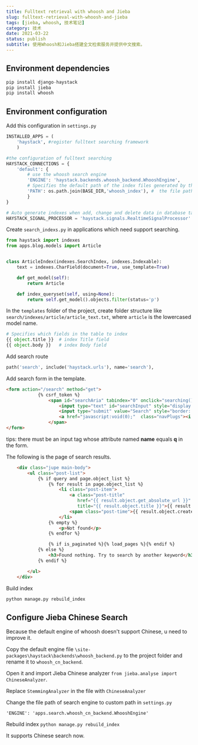 ```yaml
---
title: Fulltext retrieval with whoosh and Jieba
slug: fulltext-retrieval-with-whoosh-and-jieba
tags: [jieba, whoosh, 技术笔记]
category: 技术
date: 2021-03-22
status: publish
subtitle: 使用Whoosh和Jieba搭建全文检索服务并提供中文搜索。
---
```

## Environment dependencies

```python
pip install django-haystack
pip install jieba
pip install whoosh
```
## Environment configuration
Add this configuration in `settings.py`

```python
INSTALLED_APPS = (
	'haystack',	#register fulltext searching framework
	)

#the configuration of fulltext searching
HAYSTACK_CONNECTIONS = {
	'default': {
		# use the whoosh search engine
		'ENGINE': 'haystack.backends.whoosh_backend.WhooshEngine',
		# Specifies the default path of the index files generated by the index data corresponding to the keyword. When using the custom index file, write the custom file path here.
		'PATH': os.path.join(BASE_DIR,'whoosh_index'), #  the file path of the index files.
		}
}

# Auto generate indexes when add, change and delete data in database tables.
HAYSTACK_SIGNAL_PROCESSOR = 'haystack.signals.RealtimeSignalProcessor'

```

Create `search_indexs.py` in applications which need support searching.
```python
from haystack import indexes
from apps.blog.models import Article


class ArticleIndex(indexes.SearchIndex, indexes.Indexable):
    text = indexes.CharField(document=True, use_template=True)

    def get_model(self):
        return Article

    def index_queryset(self, using=None):
        return self.get_model().objects.filter(status='p')
```

In the `templates` folder of the project, create folder structure like `search/indexes/article/article_text.txt`, where `article` is the lowercased model name.

```python
# Specifies which fields in the table to index
{{ object.title }}	# index Title field
{{ object.body }}	# index Body field
```

Add search route
```python
path('search', include('haystack.urls'), name='search'),

```

Add search form in the template.

```html
<form action="/search" method="get">
            {% csrf_token %}
                <span id="searchAria" tabindex="0" onclick="searching()" onblur="offsearch()">
                    <input type="text" id="searchInput" style="display: none; border: none;" name="q">
                    <input type="submit" value="Search" style="border: none; display: none;" id="submitInput">
                    <a href="javascript:void(0);"  class="navPlugs"><i class="fa fa-search" aria-hidden="true"></i></a>
                </span>
</form>
```
tips: there must be an input tag whose attribute named **name** equals **q** in the form.

The following is the page of search results.

```html
    <div class="jupe main-body">
        <ul class="post-list">
            {% if query and page.object_list %}
                {% for result in page.object_list %}
                    <li class="post-item">
                        <a class="post-title"
                           href="{{ result.object.get_absolute_url }}"
                           title="{{ result.object.title }}">{{ result.object.title | truncatesmart:34 }}</a>
                        <span class="post-time">{{ result.object.create_time | date:"Y.m.d" }}</span>
                    </li>
                {% empty %}
                    <p>Not found</p>
                {% endfor %}

                {% if is_paginated %}{% load_pages %}{% endif %}
            {% else %}
                <h3>Found nothing. Try to search by another keyword</h3>
            {% endif %}

        </ul>
    </div>

```

Build index
```python
python manage.py rebuild_index

```

## Configure Jieba Chinese Search
Because the default engine of whoosh doesn't support Chinese, u need to improve it.

Copy the default engine file `\site-packages\haystack\backends\whoosh_backend.py` to the project folder and rename it to `whoosh_cn_backend`.

Open it and import Jieba Chinese analyzer `from jieba.analyse import ChineseAnalyzer`.

Replace `StemmingAnalyzer` in the file with `ChineseAnalyzer`

Change the file path of search engine to custom path in `settings.py`

`'ENGINE': 'apps.search.whoosh_cn_backend.WhooshEngine'`

Rebuild index `python manage.py rebuild_index`

It supports Chinese search now.
